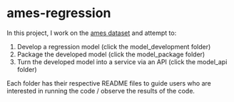 # ames-regression

In this project, I work on the [ames dataset]((https://www.kaggle.com/competitions/house-prices-advanced-regression-techniques/data)) and attempt to:
1) Develop a regression model (click the model_development folder)
2) Package the developed model (click the model_package folder)
3) Turn the developed model into a service via an API (click the model_api folder)

Each folder has their respective README files to guide users who are interested in running the code / observe the results of the code.